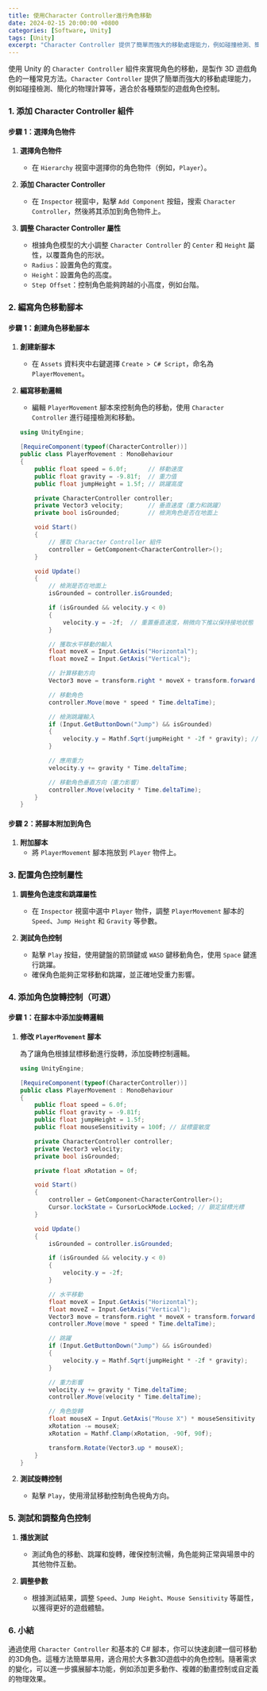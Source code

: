 ```yaml
---
title: 使用Character Controller進行角色移動
date: 2024-02-15 20:00:00 +0800
categories: [Software, Unity]
tags: [Unity] 
excerpt: "Character Controller 提供了簡單而強大的移動處理能力，例如碰撞檢測、簡化的物理計算等，適合於各種類型的遊戲角色控制"
---
```


使用 Unity 的 `Character Controller` 組件來實現角色的移動，是製作 3D 遊戲角色的一種常見方法。`Character Controller` 提供了簡單而強大的移動處理能力，例如碰撞檢測、簡化的物理計算等，適合於各種類型的遊戲角色控制。

### **1. 添加 Character Controller 組件**

#### **步驟 1：選擇角色物件**

1. **選擇角色物件**
   - 在 `Hierarchy` 視窗中選擇你的角色物件（例如，`Player`）。

2. **添加 Character Controller**
   - 在 `Inspector` 視窗中，點擊 `Add Component` 按鈕，搜索 `Character Controller`，然後將其添加到角色物件上。

3. **調整 Character Controller 屬性**
   - 根據角色模型的大小調整 `Character Controller` 的 `Center` 和 `Height` 屬性，以覆蓋角色的形狀。
   - `Radius`：設置角色的寬度。
   - `Height`：設置角色的高度。
   - `Step Offset`：控制角色能夠跨越的小高度，例如台階。

### **2. 編寫角色移動腳本**

#### **步驟 1：創建角色移動腳本**

1. **創建新腳本**
   - 在 `Assets` 資料夾中右鍵選擇 `Create > C# Script`，命名為 `PlayerMovement`。

2. **編寫移動邏輯**
   - 編輯 `PlayerMovement` 腳本來控制角色的移動，使用 `Character Controller` 進行碰撞檢測和移動。

   ```csharp
   using UnityEngine;

   [RequireComponent(typeof(CharacterController))]
   public class PlayerMovement : MonoBehaviour
   {
       public float speed = 6.0f;      // 移動速度
       public float gravity = -9.81f;  // 重力值
       public float jumpHeight = 1.5f; // 跳躍高度

       private CharacterController controller;
       private Vector3 velocity;       // 垂直速度（重力和跳躍）
       private bool isGrounded;        // 檢測角色是否在地面上

       void Start()
       {
           // 獲取 Character Controller 組件
           controller = GetComponent<CharacterController>();
       }

       void Update()
       {
           // 檢測是否在地面上
           isGrounded = controller.isGrounded;

           if (isGrounded && velocity.y < 0)
           {
               velocity.y = -2f;  // 重置垂直速度，稍微向下推以保持接地狀態
           }

           // 獲取水平移動的輸入
           float moveX = Input.GetAxis("Horizontal");
           float moveZ = Input.GetAxis("Vertical");

           // 計算移動方向
           Vector3 move = transform.right * moveX + transform.forward * moveZ;

           // 移動角色
           controller.Move(move * speed * Time.deltaTime);

           // 檢測跳躍輸入
           if (Input.GetButtonDown("Jump") && isGrounded)
           {
               velocity.y = Mathf.Sqrt(jumpHeight * -2f * gravity); // 計算跳躍速度
           }

           // 應用重力
           velocity.y += gravity * Time.deltaTime;

           // 移動角色垂直方向（重力影響）
           controller.Move(velocity * Time.deltaTime);
       }
   }
   ```

#### **步驟 2：將腳本附加到角色**

1. **附加腳本**
   - 將 `PlayerMovement` 腳本拖放到 `Player` 物件上。

### **3. 配置角色控制屬性**

1. **調整角色速度和跳躍屬性**
   - 在 `Inspector` 視窗中選中 `Player` 物件，調整 `PlayerMovement` 腳本的 `Speed`、`Jump Height` 和 `Gravity` 等參數。

2. **測試角色控制**
   - 點擊 `Play` 按鈕，使用鍵盤的箭頭鍵或 `WASD` 鍵移動角色，使用 `Space` 鍵進行跳躍。
   - 確保角色能夠正常移動和跳躍，並正確地受重力影響。

### **4. 添加角色旋轉控制（可選）**

#### **步驟 1：在腳本中添加旋轉邏輯**

1. **修改 `PlayerMovement` 腳本**

   為了讓角色根據鼠標移動進行旋轉，添加旋轉控制邏輯。

   ```csharp
   using UnityEngine;

   [RequireComponent(typeof(CharacterController))]
   public class PlayerMovement : MonoBehaviour
   {
       public float speed = 6.0f;
       public float gravity = -9.81f;
       public float jumpHeight = 1.5f;
       public float mouseSensitivity = 100f; // 鼠標靈敏度

       private CharacterController controller;
       private Vector3 velocity;
       private bool isGrounded;

       private float xRotation = 0f;

       void Start()
       {
           controller = GetComponent<CharacterController>();
           Cursor.lockState = CursorLockMode.Locked; // 鎖定鼠標光標
       }

       void Update()
       {
           isGrounded = controller.isGrounded;

           if (isGrounded && velocity.y < 0)
           {
               velocity.y = -2f;
           }

           // 水平移動
           float moveX = Input.GetAxis("Horizontal");
           float moveZ = Input.GetAxis("Vertical");
           Vector3 move = transform.right * moveX + transform.forward * moveZ;
           controller.Move(move * speed * Time.deltaTime);

           // 跳躍
           if (Input.GetButtonDown("Jump") && isGrounded)
           {
               velocity.y = Mathf.Sqrt(jumpHeight * -2f * gravity);
           }

           // 重力影響
           velocity.y += gravity * Time.deltaTime;
           controller.Move(velocity * Time.deltaTime);

           // 角色旋轉
           float mouseX = Input.GetAxis("Mouse X") * mouseSensitivity * Time.deltaTime;
           xRotation -= mouseX;
           xRotation = Mathf.Clamp(xRotation, -90f, 90f);

           transform.Rotate(Vector3.up * mouseX);
       }
   }
   ```

2. **測試旋轉控制**
   - 點擊 `Play`，使用滑鼠移動控制角色視角方向。

### **5. 測試和調整角色控制**

1. **播放測試**
   - 測試角色的移動、跳躍和旋轉，確保控制流暢，角色能夠正常與場景中的其他物件互動。
   
2. **調整參數**
   - 根據測試結果，調整 `Speed`、`Jump Height`、`Mouse Sensitivity` 等屬性，以獲得更好的遊戲體驗。

### **6. 小結**

通過使用 `Character Controller` 和基本的 C# 腳本，你可以快速創建一個可移動的3D角色。這種方法簡單易用，適合用於大多數3D遊戲中的角色控制。隨著需求的變化，可以進一步擴展腳本功能，例如添加更多動作、複雜的動畫控制或自定義的物理效果。
